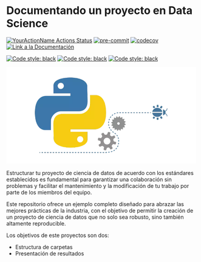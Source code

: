 # Documentando un proyecto en Data Science


[![YourActionName Actions Status](https://github.com/fralfaro/python_project/actions/workflows/ci.yml/badge.svg)](https://github.com/fralfaro/python_project/actions)
[![pre-commit](https://img.shields.io/badge/pre--commit-enabled-brightgreen?logo=pre-commit)](https://github.com/pre-commit/pre-commit)
[![codecov](https://codecov.io/gh/fralfaro/python_project/branch/main/graph/badge.svg)](https://codecov.io/gh/fralfaro/python_project)
<a href="https://fralfaro.github.io/python_project/"><img alt="Link a la Documentación" src="https://img.shields.io/badge/📖 docs-link-brightgreen"></a>

<a href="https://github.com/psf/black"><img alt="Code style: black" src="https://img.shields.io/badge/linters-black%20ruff-black"></a>
<a href="https://github.com/psf/black"><img alt="Code style: black" src="https://img.shields.io/badge/testing-pytest-black"></a>
<a href="https://github.com/psf/black"><img alt="Code style: black" src="https://img.shields.io/badge/documentation-sphinx-black"></a>

<img src="docs/images/python2.png" width="500" >

Estructurar tu proyecto de ciencia de datos de acuerdo con los estándares
establecidos es fundamental para garantizar una colaboración sin problemas
y facilitar el mantenimiento y la modificación de tu trabajo
por parte de los miembros del equipo.

Este repositorio ofrece un ejemplo completo diseñado
para abrazar las mejores prácticas de la industria, con
el objetivo de permitir la creación de un proyecto de ciencia
de datos que no solo sea robusto, sino también altamente reproducible.

Los objetivos de este proyectos son dos:

* Estructura de carpetas
* Presentación de resultados

